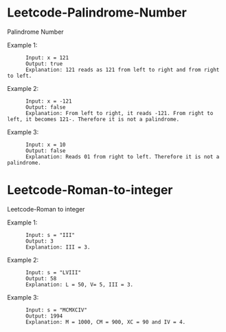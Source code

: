 # Leetcode-Palindrome-Number
Palindrome Number

Example 1:

          Input: x = 121
          Output: true
          Explanation: 121 reads as 121 from left to right and from right to left.
Example 2:

          Input: x = -121
          Output: false
          Explanation: From left to right, it reads -121. From right to left, it becomes 121-. Therefore it is not a palindrome.
Example 3:

          Input: x = 10
          Output: false
          Explanation: Reads 01 from right to left. Therefore it is not a palindrome.
# Leetcode-Roman-to-integer
Leetcode-Roman to integer

Example 1:

          Input: s = "III"
          Output: 3
          Explanation: III = 3.
Example 2:

          Input: s = "LVIII"
          Output: 58
          Explanation: L = 50, V= 5, III = 3.
Example 3:

          Input: s = "MCMXCIV"
          Output: 1994
          Explanation: M = 1000, CM = 900, XC = 90 and IV = 4.
